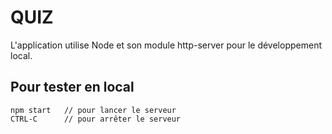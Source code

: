QUIZ
====

L'application utilise Node et son module http-server pour le développement local.

## Pour tester en local
```
npm start   // pour lancer le serveur
CTRL-C      // pour arrêter le serveur
```

